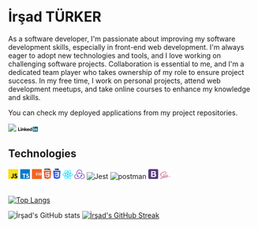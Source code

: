 <h1>İrşad TÜRKER</h1>

As a software developer, I'm passionate about improving my software development skills, especially in front-end web development. I'm always eager to adopt new technologies and tools, and I love working on challenging software projects. Collaboration is essential to me, and I'm a dedicated team player who takes ownership of my role to ensure project success. In my free time, I work on personal projects, attend web development meetups, and take online courses to enhance my knowledge and skills.

You can check my deployed applications from my project repositories.


![](https://komarev.com/ghpvc/?username=wspawned&color=green)
<a href="https://www.linkedin.com/in/ir%C5%9Fad-t%C3%BCrker-56b4b5170/" target="_blank"><img src='./images/linkedin.svg' alt='LinkedIn' width="8%"></a>


## Technologies

<div>
  <img src ="./images/javascript.svg" alt="JavaScript logo" width="4%" title='JavaScript'/>
  <img src="https://raw.githubusercontent.com/devicons/devicon/master/icons/typescript/typescript-original.svg" alt="typescript" width="4%" title='TypeScript'/>
  <img src ="./images/es6.svg" alt="ES6 logo" width="4%" title='ES6'/>
  <img src ="./images/html-5.svg" alt="HTML5 logo" width="3%" title='HTML5'/>
  <img src ="./images/css-3.svg" alt="CSS3 logo" width="3%" title='CSS3'/>
  <img src ="./images/react.svg" alt="react logo" width="4%" title='React'/>
  <img src ="./images/redux.svg" alt="redux logo" width="4%" title='Redux'/>
  <img src="https://www.vectorlogo.zone/logos/jestjsio/jestjsio-icon.svg" alt="Jest" width="4%" title='Jest'/>
  <img src ="https://www.vectorlogo.zone/logos/getpostman/getpostman-icon.svg" alt="postman" width="4%" title='Postman'/>
  <img src ="./images/bootstrap.svg" alt="Bootstrap logo" width="4%" title='Bootstrap'/>
  <img src ="./images/sass.svg" alt="Sass logo" width="4%" title='Sass'/>
<div>
<br/>

[![Top Langs](https://github-readme-stats.vercel.app/api/top-langs/?username=wspawned&layout=compact&theme=dark)](https://github.com/wspawned/github-readme-stats)

![İrşad's GitHub stats](https://github-readme-stats.vercel.app/api/?username=wspawned&show_icons=true&title_color=fff&icon_color=79ff97&text_color=9f9f9f&bg_color=151515)
[![İrşad's GitHub Streak](https://streak-stats.demolab.com/?user=wspawned&theme=dark)](https://git.io/streak-stats)


